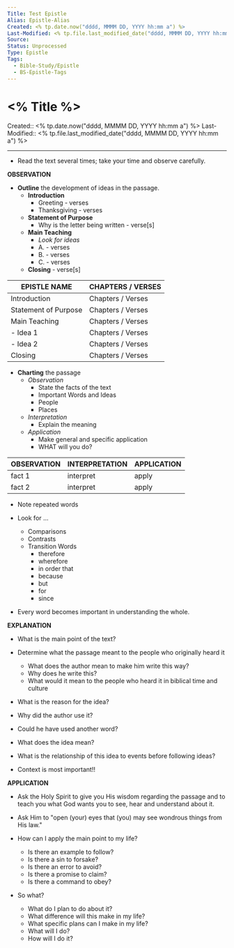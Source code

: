 ```yaml
---
Title: Test Epistle
Alias: Epistle-Alias
Created: <% tp.date.now("dddd, MMMM DD, YYYY hh:mm a") %>
Last-Modified: <% tp.file.last_modified_date("dddd, MMMM DD, YYYY hh:mm a") %>
Source: 
Status: Unprocessed
Type: Epistle
Tags:  
  - Bible-Study/Epistle
  - BS-Epistle-Tags
---
```


# <% Title %>

Created:: <% tp.date.now("dddd, MMMM DD, YYYY hh:mm a") %>
Last-Modified:: <% tp.file.last_modified_date("dddd, MMMM DD, YYYY hh:mm a") %>

---

- Read the text several times; take your time and observe carefully.

**OBSERVATION**

- **Outline** the development of ideas in the passage.
	- **Introduction**
		- Greeting - verses 
		- Thanksgiving - verses
	- **Statement of Purpose**
		- Why is the letter being written - verse[s]
	- **Main Teaching**
		- *Look for ideas*
		- A. - verses
		- B. - verses
		- C. - verses
	- **Closing** - verse[s]

| EPISTLE NAME         | CHAPTERS / VERSES |
| -------------------- | ----------------- |
| Introduction         | Chapters / Verses |
| Statement of Purpose | Chapters / Verses |
| Main Teaching        | Chapters / Verses |
| - Idea 1             | Chapters / Verses |
| - Idea 2             | Chapters / Verses |
| Closing | Chapters / Verses |

- **Charting** the passage
	- *Observation*
		- State the facts of the text
		- Important Words and Ideas
		- People
		- Places
	- *Interpretation*
		- Explain the meaning
	- *Application*
		- Make general and specific application
		- WHAT will you do?

| OBSERVATION | INTERPRETATION | APPLICATION |
| ----------- | -------------- | ----------- |
| fact 1            | interpret               | apply            |
| fact 2            | interpret               | apply            |

- Note repeated words

- Look for ...
	- Comparisons
	- Contrasts
	- Transition Words
		- therefore
		- wherefore
		- in order that
		- because
		- but
		- for
		- since

- Every word becomes important in understanding the whole.

**EXPLANATION**
- What is the main point of the text?

- Determine what the passage meant to the people who originally heard it
	- What does the author mean to make him write this way?
	- Why does he write this?
	- What would it mean to the people who heard it in biblical time and culture

- What is the reason for the idea?

- Why did the author use it?

- Could he have used another word?

- What does the idea mean?

- What is the relationship of this idea to events before following ideas?

- Context is most important!!


**APPLICATION**
- Ask the Holy Spirit to give you His wisdom regarding the passage and to teach you what God wants you to see, hear and understand about it.

- Ask Him to "open (your) eyes that (you) may see wondrous things from His law."

- How can I apply the main point to my life?
	- Is there an example to follow?
	- Is there a sin to forsake?
	- Is there an error to avoid?
	- Is there a promise to claim?
	- Is there a command to obey?

- So what?
	- What do I plan to do about it?
	- What difference will this make in my life?
	- What specific plans can I make in my life?
	- What will I do?
	- How will I do it?